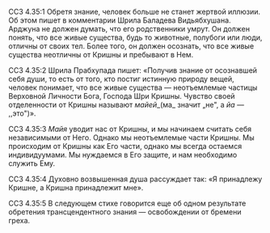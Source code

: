 ССЗ 4.35:1	Обретя знание, человек больше не станет жертвой иллюзии. Об этом пишет в комментарии Шрила Баладева Видьябхушана. Арджуна не должен думать, что его родственники умрут. Он должен понять, что все живые существа, будь то животные, полубоги или люди, отличны от своих тел. Более того, он должен осознать, что все живые существа неотличны от Кришны и пребывают в Нем.

ССЗ 4.35:2	Шрила Прабхупада пишет: «Получив знание от осознавшей себя души, то есть от того, кто постиг истинную природу вещей, человек понимает, что все живые существа — неотъемлемые частицы Верховной Личности Бога, Господа Шри Кришны. Чувство своей отделенности от Кришны называют _майей__(ма_ значит „не", а _йа_ — ,,это")».

ССЗ 4.35:3	_Майя_ уводит нас от Кришны, и мы начинаем считать себя независимыми от Него. Однако мы неотъемлемые части Кришны. Мы происходим от Кришны как Его части, однако мы всегда остаемся индивидуумами. Мы нуждаемся в Его защите, и нам необходимо служить Ему.

ССЗ 4.35:4	Духовно возвышенная душа рассуждает так: «Я принадлежу Кришне, а Кришна принадлежит мне».

ССЗ 4.35:5	В следующем стихе говорится еще об одном результате обретения трансцендентного знания — освобождении от бремени греха.